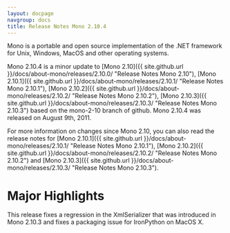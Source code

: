 ```yaml
---
layout: docpage
navgroup: docs
title: Release Notes Mono 2.10.4
---
```


Mono is a portable and open source implementation of the .NET framework for Unix, Windows, MacOS and other operating systems.

Mono 2.10.4 is a minor update to [Mono 2.10]({{ site.github.url }}/docs/about-mono/releases/2.10.0/ "Release Notes Mono 2.10"), [Mono 2.10.1]({{ site.github.url }}/docs/about-mono/releases/2.10.1/ "Release Notes Mono 2.10.1"), [Mono 2.10.2]({{ site.github.url }}/docs/about-mono/releases/2.10.2/ "Release Notes Mono 2.10.2"), [Mono 2.10.3]({{ site.github.url }}/docs/about-mono/releases/2.10.3/ "Release Notes Mono 2.10.3") based on the mono-2-10 branch of github. Mono 2.10.4 was released on August 9th, 2011.

For more information on changes since Mono 2.10, you can also read the release notes for [Mono 2.10.1]({{ site.github.url }}/docs/about-mono/releases/2.10.1/ "Release Notes Mono 2.10.1"), [Mono 2.10.2]({{ site.github.url }}/docs/about-mono/releases/2.10.2/ "Release Notes Mono 2.10.2") and [Mono 2.10.3]({{ site.github.url }}/docs/about-mono/releases/2.10.3/ "Release Notes Mono 2.10.3").

Major Highlights
================

This release fixes a regression in the XmlSerializer that was introduced in Mono 2.10.3 and fixes a packaging issue for IronPython on MacOS X.

